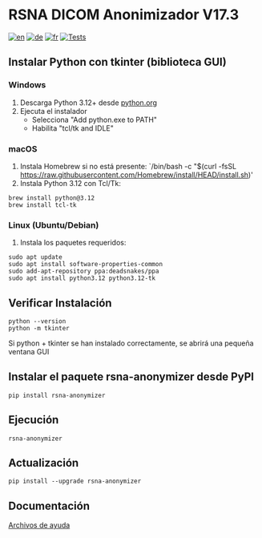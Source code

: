 # RSNA DICOM Anonimizador V17.3
[![en](https://img.shields.io/badge/lang-en-blue.svg)](readme.md)
[![de](https://img.shields.io/badge/lang-de-blue.svg)](readme.de.md)
[![fr](https://img.shields.io/badge/lang-fr-blue.svg)](readme.fr.md)
[![Tests](https://github.com/RSNA/anonymizer/actions/workflows/tests.yaml/badge.svg)](https://github.com/RSNA/anonymizer/actions/workflows/tests.yaml)

## Instalar Python con tkinter (biblioteca GUI)
### Windows
1. Descarga Python 3.12+ desde [python.org](https://www.python.org/downloads/)
2. Ejecuta el instalador
    - Selecciona "Add python.exe to PATH"
    - Habilita "tcl/tk and IDLE"
### macOS
1. Instala Homebrew si no está presente: `/bin/bash -c "$(curl -fsSL https://raw.githubusercontent.com/Homebrew/install/HEAD/install.sh)'
2. Instala Python 3.12 con Tcl/Tk:
```
brew install python@3.12
brew install tcl-tk
```
### Linux (Ubuntu/Debian)
1. Instala los paquetes requeridos:
```
sudo apt update
sudo apt install software-properties-common
sudo add-apt-repository ppa:deadsnakes/ppa
sudo apt install python3.12 python3.12-tk
```
## Verificar Instalación
```
python --version
python -m tkinter
```
Si python + tkinter se han instalado correctamente, se abrirá una pequeña ventana GUI
## Instalar el paquete rsna-anonymizer desde PyPI
`pip install rsna-anonymizer`
## Ejecución
`rsna-anonymizer`
## Actualización
`pip install --upgrade rsna-anonymizer`
## Documentación
[Archivos de ayuda](https://mdevans.github.io/anonymizer/index.html)
